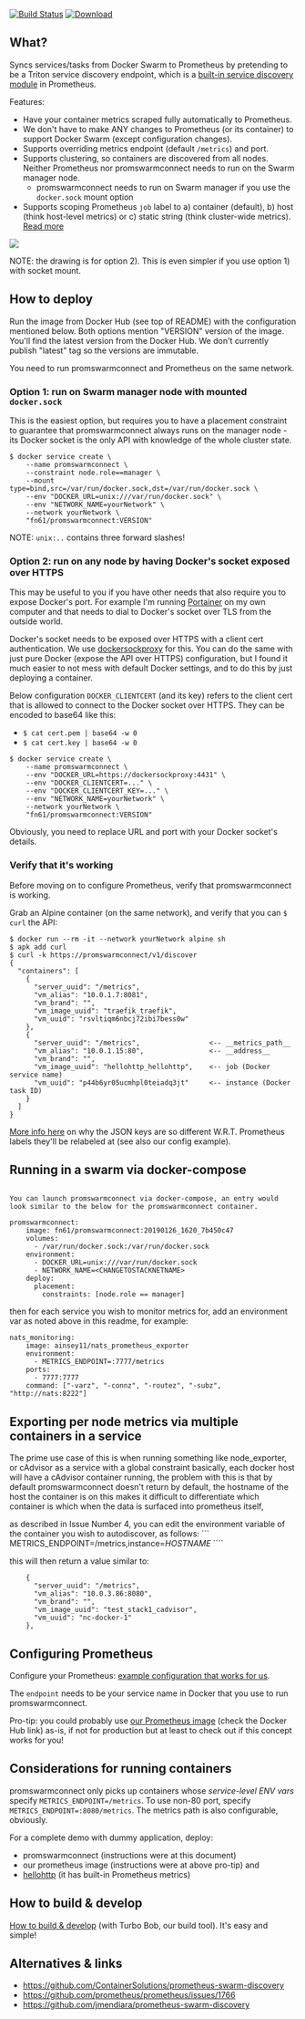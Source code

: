 [![Build Status](https://img.shields.io/travis/function61/promswarmconnect.svg?style=for-the-badge)](https://travis-ci.org/function61/promswarmconnect)
[![Download](https://img.shields.io/docker/pulls/fn61/promswarmconnect.svg?style=for-the-badge)](https://hub.docker.com/r/fn61/promswarmconnect/)

What?
-----

Syncs services/tasks from Docker Swarm to Prometheus by pretending to be a Triton service
discovery endpoint, which is a
[built-in service discovery module](https://github.com/prometheus/prometheus/tree/master/discovery/triton)
in Prometheus.

Features:

- Have your container metrics scraped fully automatically to Prometheus.
- We don't have to make ANY changes to Prometheus (or its container) to support Docker
  Swarm (except configuration changes).
- Supports overriding metrics endpoint (default `/metrics`) and port.
- Supports clustering, so containers are discovered from all nodes. Neither Prometheus
  nor promswarmconnect needs to run on the Swarm manager node.
    * promswarmconnect needs to run on Swarm manager if you use the `docker.sock` mount option
- Supports scoping Prometheus `job` label to a) container (default), b) host (think host-level
  metrics) or c) static string (think cluster-wide metrics).
  [Read more](https://github.com/function61/promswarmconnect/blob/ecc947d4aa6b29bb4595929d2bc23b1ec7bd5e9e/cmd/promswarmconnect/main.go#L173)

![](docs/architecture.png)

NOTE: the drawing is for option 2). This is even simpler if you use option 1) with socket mount.


How to deploy
-------------

Run the image from Docker Hub (see top of README) with the configuration mentioned below.
Both options mention "VERSION" version of the image. You'll find the latest version from
the Docker Hub. We don't currently publish "latest" tag so the versions are immutable.

You need to run promswarmconnect and Prometheus on the same network.

### Option 1: run on Swarm manager node with mounted `docker.sock`

This is the easiest option, but requires you to have a placement constraint to guarantee
that promswarmconnect always runs on the manager node - its Docker socket is the only API
with knowledge of the whole cluster state.

```
$ docker service create \
	--name promswarmconnect \
	--constraint node.role==manager \
	--mount type=bind,src=/var/run/docker.sock,dst=/var/run/docker.sock \
	--env "DOCKER_URL=unix:///var/run/docker.sock" \
	--env "NETWORK_NAME=yourNetwork" \
	--network yourNetwork \
	"fn61/promswarmconnect:VERSION"
```

NOTE: `unix:..` contains three forward slashes!


### Option 2: run on any node by having Docker's socket exposed over HTTPS

This may be useful to you if you have other needs that also require you to expose Docker's
port. For example I'm running [Portainer](https://www.portainer.io/) on my own computer
and that needs to dial to Docker's socket over TLS from the outside world.

Docker's socket needs to be exposed over HTTPS with a client cert authentication. We use
[dockersockproxy](https://github.com/function61/dockersockproxy) for this. You can do the
same with just pure Docker (expose the API over HTTPS) configuration, but I found it much
easier to not mess with default Docker settings, and to do this by just deploying a container.

Below configuration `DOCKER_CLIENTCERT` (and its key) refers to the client cert that is allowed to
connect to the Docker socket over HTTPS. They can be encoded to base64 like this:

- `$ cat cert.pem | base64 -w 0`
- `$ cat cert.key | base64 -w 0`

```
$ docker service create \
	--name promswarmconnect \
	--env "DOCKER_URL=https://dockersockproxy:4431" \
	--env "DOCKER_CLIENTCERT=..." \
	--env "DOCKER_CLIENTCERT_KEY=..." \
	--env "NETWORK_NAME=yourNetwork" \
	--network yourNetwork \
	"fn61/promswarmconnect:VERSION"
```

Obviously, you need to replace URL and port with your Docker socket's details.

### Verify that it's working

Before moving on to configure Prometheus, verify that promswarmconnect is working.

Grab an Alpine container (on the same network), and verify that you can `$ curl` the API:

```
$ docker run --rm -it --network yourNetwork alpine sh
$ apk add curl
$ curl -k https://promswarmconnect/v1/discover
{
  "containers": [
    {
      "server_uuid": "/metrics",
      "vm_alias": "10.0.1.7:8081",
      "vm_brand": "",
      "vm_image_uuid": "traefik_traefik",
      "vm_uuid": "rsvltiqm6nbcj72ibi7bess0w"
    },
    {
      "server_uuid": "/metrics",                 <-- __metrics_path__
      "vm_alias": "10.0.1.15:80",                <-- __address__
      "vm_brand": "",
      "vm_image_uuid": "hellohttp_hellohttp",    <-- job (Docker service name)
      "vm_uuid": "p44b6yr05ucmhpl0teiadq3jt"     <-- instance (Docker task ID)
    }
  ]
}
```

[More info here](https://github.com/function61/promswarmconnect/blob/ecc947d4aa6b29bb4595929d2bc23b1ec7bd5e9e/cmd/promswarmconnect/main.go#L207)
on why the JSON keys are so different W.R.T. Prometheus labels they'll be relabeled at
(see also our config example).


Running in a swarm via docker-compose
----------------------------------------

```

You can launch promswarmconnect via docker-compose, an entry would look similar to the below for the promswarmconnect container.

promswarmconnect:
    image: fn61/promswarmconnect:20190126_1620_7b450c47
    volumes:
      - /var/run/docker.sock:/var/run/docker.sock
    environment:
      - DOCKER_URL=unix:///var/run/docker.sock
      - NETWORK_NAME=<CHANGETOSTACKNETNAME>
    deploy:
      placement:
        constraints: [node.role == manager]

```

then for each service you wish to monitor metrics for, add an environment var as noted above in this readme, for example:
```
nats_monitoring:
    image: ainsey11/nats_prometheus_exporter
    environment:
      - METRICS_ENDPOINT=:7777/metrics
    ports:
      - 7777:7777
    command: ["-varz", "-connz", "-routez", "-subz", "http://nats:8222"]

```

Exporting per node metrics via multiple containers in a service
--------------------------------------------------------------

The prime use case of this is when running something like node_exporter, or cAdvisor as a service with a global constraint
basically, each docker host will have a cAdvisor container running, the problem with this is that by default promswarmconnect doesn't return by default, the hostname of the host the container is on
this makes it difficult to differentiate which container is which when the data is surfaced into prometheus itself,

as described in Issue Number 4, you can edit the environment variable of the container you wish to autodiscover, as follows:
``` METRICS_ENDPOINT=/metrics,instance=_HOSTNAME_ ````

this will then return a value similar to:

```
    {
      "server_uuid": "/metrics",
      "vm_alias": "10.0.3.86:8080",
      "vm_brand": "",
      "vm_image_uuid": "test_stack1_cadvisor",
      "vm_uuid": "nc-docker-1"
    },

```


Configuring Prometheus
----------------------

Configure your Prometheus:
[example configuration that works for us](https://github.com/function61/prometheus-conf/blob/master/prometheus.yml).

The `endpoint` needs to be your service name in Docker that you use to run promswarmconnect.

Pro-tip: you could probably use
[our Prometheus image](https://github.com/function61/prometheus-conf) (check the Docker
Hub link) as-is, if not for production but at least to check out if this concept works for
you!


Considerations for running containers
-------------------------------------

promswarmconnect only picks up containers whose *service-level ENV vars* specify
`METRICS_ENDPOINT=/metrics`. To use non-80 port, specify `METRICS_ENDPOINT=:8080/metrics`.
The metrics path is also configurable, obviously.

For a complete demo with dummy application, deploy:

- promswarmconnect (instructions were at this document)
- our prometheus image (instructions were at above pro-tip) and
- [hellohttp](https://github.com/joonas-fi/hellohttp) (it has built-in Prometheus metrics)


How to build & develop
----------------------

[How to build & develop](https://github.com/function61/turbobob/blob/master/docs/external-how-to-build-and-dev.md)
(with Turbo Bob, our build tool). It's easy and simple!


Alternatives & links
--------------------

- https://github.com/ContainerSolutions/prometheus-swarm-discovery
- https://github.com/prometheus/prometheus/issues/1766
- https://github.com/jmendiara/prometheus-swarm-discovery
